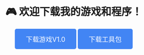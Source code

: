 <!DOCTYPE html>
<html>
<head>
    <title>我的下载站</title>
    <style>
        /* 按钮美化样式 */
        .download-btn {
            display: inline-block;
            padding: 15px 30px;
            background: #4285F4; /* Google蓝色 */
            color: white;
            text-decoration: none;
            border-radius: 5px;
            font-size: 18px;
        }
        body { text-align: center; padding: 50px; }
    </style>
</head>
<body>
    <h1>🎮 欢迎下载我的游戏和程序！</h1>
    <!-- 多个下载链接示例 -->
    <a href="GOOGLE_DRIVE直链1" class="download-btn">下载游戏V1.0</a>
    <a href="GOOGLE_DRIVE直链2" class="download-btn">下载工具包</a>
</body>
</html>
